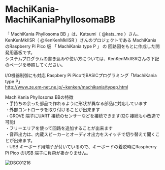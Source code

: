 # MachiKania-MachiKaniaPhyllosomaBB

「
MachiKania Phyllosoma BB 」は、Katsumi（ @kats_me ）さん、 KenKenMkIISR（ @KenKenMkIISR ）さんのプロジェクトである MachiKaniaのRaspberry Pi Pico 版
「 MachiKania type P 」 の 回路図をもとに作成した開発用基板です。<BR>
システムプログラムの書き込みや使い方については、KenKenMkIISRさんの下記のページを参照してください。<BR>

I/O機器制御にも対応 Raspbery Pi PicoでBASICプログラミング「MachiKania type P」<BR>
http://www.ze.em-net.ne.jp/~kenken/machikania/typep.html

MachiKania Phyllosoma BBの特徴<BR>
・手持ちの余った部品で作れるように形状が異なる部品に対応しています<BR>
・外部コントローラを取り付けることが出来ます<BR>
・GROVE 端子にUART 接続のセンサーなどを接続できます(I2C 接続も小改造で可能)<BR>
・フリーエリアを使って回路を追加することが出来ます<BR>
・音声出力は、内蔵スピーカーとオーディオ出力をスイッチで切り替えて聞くことが出来ます。<BR>
・USB キーボード用端子が付いているので、キーボードの着脱時にRaspberry Pi Pico のUSB 端子に負荷が掛かりません。<BR>

![DSC01216](https://user-images.githubusercontent.com/62051355/230728463-8d4acd0d-2321-4353-bdf4-328413bc4a1e.JPG)
